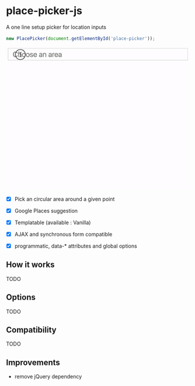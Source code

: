 # place-picker-js

A one line setup picker for location inputs
```javascript
new PlacePicker(document.getElementById('place-picker'));
```

![alt text](https://github.com/webiteasy-be/place-picker-js/raw/master/screenshots/screencast.gif "Logo Title Text 1")


- [x] Pick an circular area around a given point
- [x] Google Places suggestion
- [x] Templatable (available : Vanilla)
- [x] AJAX and synchronous form compatible
- [x] programmatic, data-* attributes and global options


## How it works
TODO

## Options
TODO

## Compatibility
TODO

## Improvements
* remove jQuery dependency

